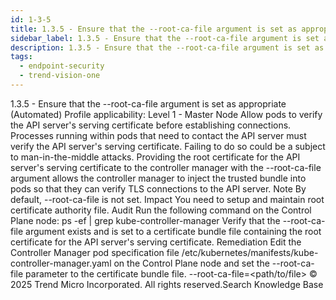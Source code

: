 ```yaml
---
id: 1-3-5
title: 1.3.5 - Ensure that the --root-ca-file argument is set as appropriate (Automated)
sidebar_label: 1.3.5 - Ensure that the --root-ca-file argument is set as appropriate (Automated)
description: 1.3.5 - Ensure that the --root-ca-file argument is set as appropriate (Automated)
tags:
  - endpoint-security
  - trend-vision-one
---
```


 1.3.5 - Ensure that the --root-ca-file argument is set as appropriate (Automated) Profile applicability: Level 1 - Master Node Allow pods to verify the API server's serving certificate before establishing connections. Processes running within pods that need to contact the API server must verify the API server's serving certificate. Failing to do so could be a subject to man-in-the-middle attacks. Providing the root certificate for the API server's serving certificate to the controller manager with the --root-ca-file argument allows the controller manager to inject the trusted bundle into pods so that they can verify TLS connections to the API server. Note By default, --root-ca-file is not set. Impact You need to setup and maintain root certificate authority file. Audit Run the following command on the Control Plane node: ps -ef | grep kube-controller-manager Verify that the --root-ca-file argument exists and is set to a certificate bundle file containing the root certificate for the API server's serving certificate. Remediation Edit the Controller Manager pod specification file /etc/kubernetes/manifests/kube-controller-manager.yaml on the Control Plane node and set the --root-ca-file parameter to the certificate bundle file. --root-ca-file=<path/to/file> © 2025 Trend Micro Incorporated. All rights reserved.Search Knowledge Base